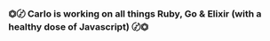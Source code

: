 ### ⏣〄 Carlo is working on all things Ruby, Go & Elixir (with a healthy dose of Javascript) 〄⏣


<!--
**carlomunguia/carlomunguia** is a ✨ _special_ ✨ repository because its `README.md` (this file) appears on your GitHub profile.

